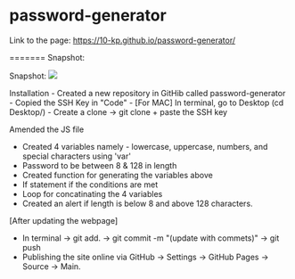 # password-generator
Link to the page: https://10-kp.github.io/password-generator/


======= Snapshot: 

Snapshot: ![](password-generator-snapshot.png)

Installation - Created a new repository in GitHib called password-generator - Copied the SSH Key in "Code" - [For MAC] In terminal, go to Desktop (cd Desktop/) - Create a clone -> git clone + paste the SSH key

Amended the JS file
- Created 4 variables namely - lowercase, uppercase, numbers, and special characters using 'var'
- Password to be between 8 & 128 in length
- Created function for generating the variables above
- If statement if the conditions are met
- Loop for concatinating the 4 variables
- Created an alert if length is below 8 and above 128 characters.

[After updating the webpage]
- In terminal -> git add. -> git commit -m "(update with commets)" -> git push
- Publishing the site online via GitHub -> Settings -> GitHub Pages -> Source -> Main. 

